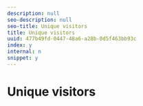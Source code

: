 ```yaml
---
description: null
seo-description: null
seo-title: Unique visitors
title: Unique visitors
uuid: 477b49fd-0447-48a6-a28b-0d5f463bb93c
index: y
internal: n
snippet: y
---
```


# Unique visitors

